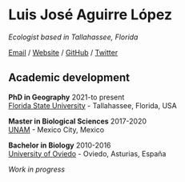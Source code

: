 # Luis José Aguirre López

_Ecologist based in Tallahassee, Florida_ <br>

[Email](mailto:laguirrelopez@fsu.edu) / [Website](none)  / [GitHub](https://github.com/luisaguirrelopez/) / [Twitter](https://twitter.com/sit_on_thefloor/) 

## Academic development

**PhD in Geography** 2021-to present <br>
[Florida State University](https://www.fsu.edu/) - Tallahassee, Florida, USA

**Master in Biological Sciences** 2017-2020 <br>
[UNAM](https://www.unam.mx/) - Mexico City, Mexico

**Bachelor in Biology** 2010-2016 <br>
[University of Oviedo](https://www.uniovi.es/) - Oviedo, Asturias, España

_Work in progress_
